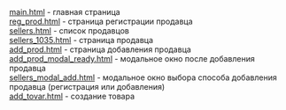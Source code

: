 <div><a href="/main.html">main.html</a> - главная страница</div>
<div><a href="/reg_prod.html">reg_prod.html</a> - страница регистрации продавца</div>
<div><a href="/sellers.html">sellers.html</a> - список продавцов</div>
<div><a href="/sellers_1035.html">sellers_1035.html</a> - страница продавца</div>
<div><a href="/add_prod.html">add_prod.html</a> - страница добавления продавца</div>
<div><a href="/add_prod_modal_ready.html">add_prod_modal_ready.html</a> - модальное окно после добавления продавца</div>
<div><a href="/sellers_modal_add.html">sellers_modal_add.html</a> - модальное окно выбора способа добавления продавца (регистрация или добавления)</div>
<div><a href="/add_tovar.html">add_tovar.html</a> - создание товара</div>